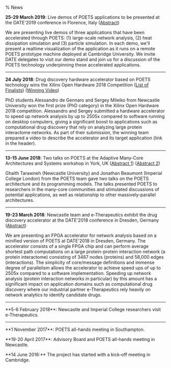% News

**25-29 March 2019**: Live demos of POETS applications to be presented at the
DATE'2019 conference in Florence, Italy
([Abstract](/download/poets-date-2019-demo-abstract.pdf))

We are presenting live demos of three applications that have been accelerated
through POETS: (1) large-scale network analysis, (2) heat dissipation
simulation and (3) particle simulation. In each demo, we'll present a realtime
visualization of the application as it runs on a remote POETS prototype
machine deployed at Cambridge University. We invite DATE delegates to visit
our demo stand and join us for a discussion of the POETS technology
underpinning these accelerated applications.

---

**24 July 2018**: Drug discovery hardware accelerator based on POETS
technology wins the Xilinx Open Hardware 2018 Competition
([List of Finalists](http://www.openhw.eu/2018-finalists.html))
([Winning Video](https://www.youtube.com/watch?v=Z2w0hiHY3Us))

PhD students Alessandro de Gennaro and Sergey Mileiko from Newcastle
University won the first prize (PhD category) in the Xilinx Open Hardware 2018
competition. Alessandro and Sergey submitted a hardware accelerator to speed
up network analysis by up to 2505x compared to software running on desktop
computers, giving a significant boost to applications such as computational
drug discovery that rely on analyzing large protein interactome networks. As
part of their submission, the winning team prepared a video to describe the
accelerator and its target application (link in the header).

---

**13-15 June 2018**: Two talks on POETS at the Adaptive Many-Core Architectures and
Systems workshop in York, UK
([Abstract 1](/download/poets-many-core-workshop-2018-abstract-a.pdf))
([Abstract 2](/download/poets-many-core-workshop-2018-abstract-b.pdf))

Ghaith Tarawneh (Newcastle University) and Jonathan Beaumont (Imperial College
London) from the POETS team gave two talks on the POETS architecture and its
programming models. The talks presented POETS to researchers in the many-core
communities and stimulated discussions of potential applications, as well as
relationship to other massively-parallel architectures.

---

**19-23 March 2018**: Newcastle team and e-Therapeutics exhibit the drug
discovery accelerator at the DATE'2018 conference in Dresden, Germany
([Abstract](/download/poets-date-2018-demo-abstract.pdf))

We are presenting an FPGA accelerator for network analysis based on a minified
version of POETS at DATE'2018 in Dresden, Germany. The accelerator consists of
a single FPGA chip and can perform average shortest path computations on a
large protein-protein interaction network (a protein interactome) consisting
of 3487 nodes (proteins) and 58,000 edges (interactions). The simplicity of
core/message definitions and immense degree of parallelism allows the
accelerator to achieve speed ups of up to 2505x compared to a software
implementation. Speeding up network analysis (protein interaction networks in
particular) by this amount has a significant impact on application domains
such as computational drug discovery where our industrial partner
e-Therapeutics rely heavily on network analytics to identify candidate drugs.



---

<p>**5-6 February 2018**: Newcastle and Imperial College researchers visit
e-Therapeutics.</p>

---

<p>**1 November 2017**: POETS all-hands meeting in Southampton.</p>

<p>**19-20 April 2017**: Advisory Board and POETS all-hands meeting in Newcastle.</p>

<p>**14 June 2016:** The project has started with a kick-off meeting in Cambridge.</p>
